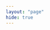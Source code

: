 ```yaml
---
layout: "page"
hide: true
---
```


<!-- Calendly inline widget begin -->
<div class="calendly-inline-widget" data-url="https://calendly.com/nickwolf" style="min-width:320px;height:580px;"></div>
<script type="text/javascript" src="https://assets.calendly.com/assets/external/widget.js"></script>
<!-- Calendly inline widget end -->